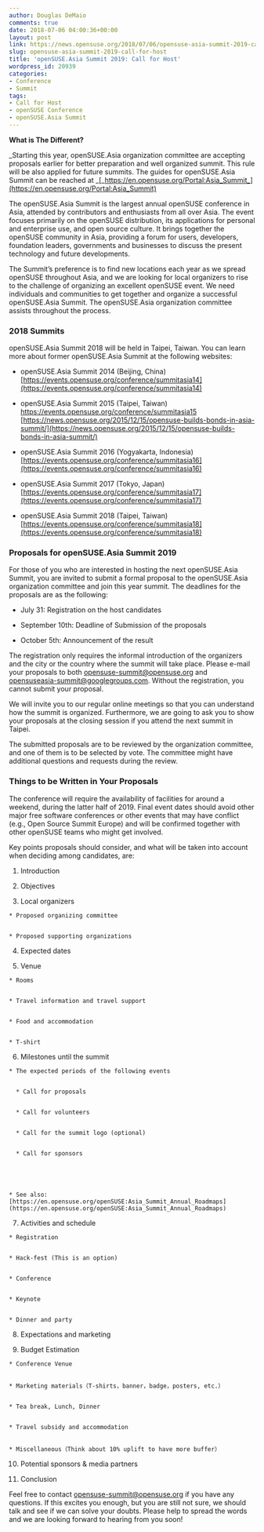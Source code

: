 ```yaml
---
author: Douglas DeMaio
comments: true
date: 2018-07-06 04:00:36+00:00
layout: post
link: https://news.opensuse.org/2018/07/06/opensuse-asia-summit-2019-call-for-host/
slug: opensuse-asia-summit-2019-call-for-host
title: 'openSUSE.Asia Summit 2019: Call for Host'
wordpress_id: 20939
categories:
- Conference
- Summit
tags:
- Call for Host
- openSUSE Conference
- openSUSE.Asia Summit
---
```


**What is The Different?**

_Starting this year, openSUSE.Asia organization committee are accepting proposals earlier for better preparation and well organized summit. This rule will be also applied for future summits. The guides for openSUSE.Asia Summit can be reached at _[_https://en.opensuse.org/Portal:Asia_Summit_](https://en.opensuse.org/Portal:Asia_Summit)

The openSUSE.Asia Summit is the largest annual openSUSE conference in Asia, attended by contributors and enthusiasts from all over Asia. The event focuses primarily on the openSUSE distribution, its applications for personal and enterprise use, and open source culture. It brings together the openSUSE community in Asia, providing a forum for users, developers, foundation leaders, governments and businesses to discuss the present technology and future developments.

The Summit’s preference is to find new locations each year as we spread openSUSE throughout Asia, and we are looking for local organizers to rise to the challenge of organizing an excellent openSUSE event. We need individuals and communities to get together and organize a successful openSUSE.Asia Summit. The openSUSE.Asia organization committee assists throughout the process.


### **2018 Summits**


openSUSE.Asia Summit 2018 will be held in Taipei, Taiwan. You can learn more about former openSUSE.Asia Summit at the following websites:



 	
  * openSUSE.Asia Summit 2014 (Beijing, China)
[https://events.opensuse.org/conference/summitasia14](https://events.opensuse.org/conference/summitasia14)

 	
  * openSUSE.Asia Summit 2015 (Taipei, Taiwan)
[https://events.opensuse.org/conference/summitasia15
](https://events.opensuse.org/conference/summitasia15)[https://news.opensuse.org/2015/12/15/opensuse-builds-bonds-in-asia-summit/](https://news.opensuse.org/2015/12/15/opensuse-builds-bonds-in-asia-summit/)

 	
  * openSUSE.Asia Summit 2016 (Yogyakarta, Indonesia)
[https://events.opensuse.org/conference/summitasia16](https://events.opensuse.org/conference/summitasia16)

 	
  * openSUSE.Asia Summit 2017 (Tokyo, Japan)
[https://events.opensuse.org/conference/summitasia17](https://events.opensuse.org/conference/summitasia17)

 	
  * openSUSE.Asia Summit 2018 (Taipei, Taiwan)
[https://events.opensuse.org/conference/summitasia18](https://events.opensuse.org/conference/summitasia18)




### **Proposals for openSUSE.Asia Summit 2019**


For those of you who are interested in hosting the next openSUSE.Asia Summit, you are invited to submit a formal proposal to the openSUSE.Asia organization committee and join this year summit. The deadlines for the proposals are as the following:



 	
  * July 31: Registration on the host candidates

 	
  * September 10th: Deadline of Submission of the proposals

 	
  * October 5th: Announcement of the result


The registration only requires the informal introduction of the organizers and the city or the country where the summit will take place. Please e-mail your proposals to both [opensuse-summit@opensuse.org](https://lists.opensuse.org/opensuse-summit/) and opensuseasia-summit@googlegroups.com. Without the registration, you cannot submit your proposal.

We will invite you to our regular online meetings so that you can understand how the summit is organized. Furthermore, we are going to ask you to show your proposals at the closing session if you attend the next summit in Taipei.

The submitted proposals are to be reviewed by the organization committee, and one of them is to be selected by vote. The committee might have additional questions and requests during the review.


### **Things to be Written in Your Proposals**


The conference will require the availability of facilities for around a weekend, during the latter half of 2019. Final event dates should avoid other major free software conferences or other events that may have conflict (e.g., Open Source Summit Europe) and will be confirmed together with other openSUSE teams who might get involved.

Key points proposals should consider, and what will be taken into account when deciding among candidates, are:



 	
  1. Introduction

 	
  2. Objectives

 	
  3. Local organizers

 	
    * Proposed organizing committee

 	
    * Proposed supporting organizations




 	
  4. Expected dates

 	
  5. Venue

 	
    * Rooms

 	
    * Travel information and travel support

 	
    * Food and accommodation

 	
    * T-shirt




 	
  6. Milestones until the summit

 	
    * The expected periods of the following events

 	
      * Call for proposals

 	
      * Call for volunteers

 	
      * Call for the summit logo (optional)

 	
      * Call for sponsors




 	
    * See also: [https://en.opensuse.org/openSUSE:Asia_Summit_Annual_Roadmaps](https://en.opensuse.org/openSUSE:Asia_Summit_Annual_Roadmaps)




 	
  7. Activities and schedule

 	
    * Registration

 	
    * Hack-fest (This is an option)

 	
    * Conference

 	
    * Keynote

 	
    * Dinner and party




 	
  8. Expectations and marketing

 	
  9. Budget Estimation

 	
    * Conference Venue

 	
    * Marketing materials（T-shirts，banner，badge，posters, etc.）

 	
    * Tea break, Lunch, Dinner

 	
    * Travel subsidy and accommodation

 	
    * Miscellaneous（Think about 10% uplift to have more buffer）




 	
  10. Potential sponsors & media partners

 	
  11. Conclusion


Feel free to contact opensuse-summit@opensuse.org if you have any questions. If this excites you enough, but you are still not sure, we should talk and see if we can solve your doubts. Please help to spread the words and we are looking forward to hearing from you soon!


